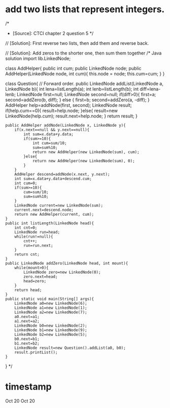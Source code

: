 
# add two lists that represent integers.
/*
 * [Source]: CTCI chapter 2 question 5
 */

// [Solution]: First reverse two lists, then add them and reverse back.

// [Solution]: Add zeros to the shorter one, then sum them together
/* Java solution
import lib.LinkedNode;

class AddHelper{
	public int cum;
	public LinkedNode node;
	public AddHelper(LinkedNode node, int cum){
		this.node = node;
		this.cum=cum;
	}
}

class Question{ // Forward order. 
	public LinkedNode addList(LinkedNode a, LinkedNode b){
		int lena=listLength(a);
		int lenb=listLength(b);
		int diff=lena-lenb;
		LinkedNode first=null;
		LinkedNode second=null;
		if(diff>0){
			first=a;
			second=addZero(b, diff);
		} else {
			first=b;
			second=addZero(a, -diff);
		}
		AddHelper help=addNode(first, second);
		LinkedNode result;
		if(help.cum==0){
			result=help.node;
		}else{
			result=new LinkedNode(help.cum);
			result.next=help.node;
		}
		return result;
	}
	
	public AddHelper addNode(LinkedNode x, LinkedNode y){
		if(x.next==null && y.next==null){
			int sum=x.data+y.data;
			if(sum>=10){
				int cum=sum/10;
				sum=sum%10;
				return new AddHelper(new LinkedNode(sum), cum);
			}else{
				return new AddHelper(new LinkedNode(sum), 0);
			}
		}
		AddHelper descend=addNode(x.next, y.next); 
		int sum=x.data+y.data+descend.cum;
		int cum=0;
		if(sum>=10){
			cum=sum/10;
			sum=sum%10;
		}
		LinkedNode current=new LinkedNode(sum);
		current.next=descend.node;
		return new AddHelper(current, cum);
	}
	public int listLength(LinkedNode head){
		int cnt=0;
		LinkedNode run=head;
		while(run!=null){
			cnt++;
			run=run.next;
		}
		return cnt;
	}
	public LinkedNode addZero(LinkedNode head, int mount){
		while(mount>0){
			LinkedNode zero=new LinkedNode(0);
			zero.next=head;
			head=zero;
		}
		return head;
	}
	public static void main(String[] args){
		LinkedNode a0=new LinkedNode(6);
		LinkedNode a1=new LinkedNode(1);
		LinkedNode a2=new LinkedNode(7);
		a0.next=a1;
		a1.next=a2;
		LinkedNode b0=new LinkedNode(2);
		LinkedNode b1=new LinkedNode(9);
		LinkedNode b2=new LinkedNode(5);
		b0.next=b1;
		b1.next=b2;
		LinkedNode result=new Question().addList(a0, b0);
		result.printList();
	}
}
 */

# timestamp
Oct 20 
Oct 20 
